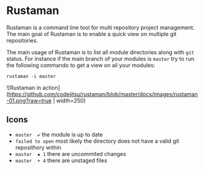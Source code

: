 # Rustaman

Rustaman is a command line tool for multi repository project management. The main goal of Rustaman is to enable a quick view on multiple git repositories. 

The main usage of Rustaman is to list all module directories along with ```git``` status. For instance if the main branch of your modules is ```master``` try to run the following commando to get a view on all your modules:
```
rustaman -i master 
```

![Rustaman in action](https://github.com/codejitsu/rustaman/blob/master/docs/images/rustaman-01.png?raw=true | width=250)

## Icons

* ```master  ✔``` the module is up to date
* ```failed to open``` most likely the directory does not have a valid git reposithory within
* ```master  ✹ 1``` there are uncommited changes
* ```master  + 4``` there are unstaged files